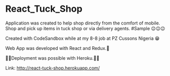 # React_Tuck_Shop

Application was created to help shop directly from the comfort of mobile. Shop and pick up items in tuck shop or via delivery agents. #Sample 😉😉😉

Created with CodeSandbox while at my 8-8 job at PZ Cussons Nigeria 😁

Web App was developed with React and Redux.🙌

🛫🛫Deployment was possible with Heroku.🛫🛫

Link: http://react-tuck-shop.herokuapp.com/
